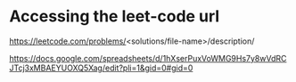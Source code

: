 # Accessing the leet-code url

https://leetcode.com/problems/<solutions/file-name>/description/

https://docs.google.com/spreadsheets/d/1hXserPuxVoWMG9Hs7y8wVdRCJTcj3xMBAEYUOXQ5Xag/edit?pli=1&gid=0#gid=0